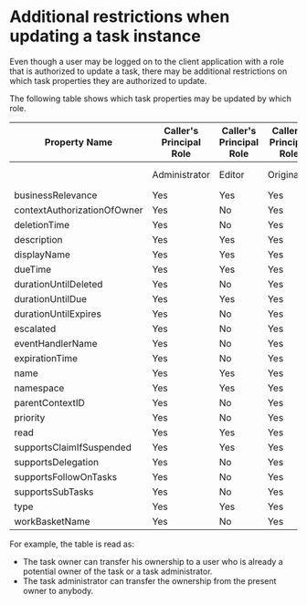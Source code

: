 # Additional restrictions when updating a task instance

Even though a user may be logged on to the client application
with a role that is authorized to update a task, there may be additional
restrictions on which task properties they are authorized to update.

The following table shows which task properties may be updated
by which role.

| Property Name               | Caller's Principal Role   | Caller's Principal Role   | Caller's Principal Role   | Caller's Principal Role   | Caller's Principal Role   | Caller's Principal Role   | Caller's Principal Role   | Caller's Principal Role   | Caller's Principal Role   |
|-----------------------------|---------------------------|---------------------------|---------------------------|---------------------------|---------------------------|---------------------------|---------------------------|---------------------------|---------------------------|
|                             | Administrator             | Editor                    | Originator                | Owner                     | Potential Owner           | Potential Starter         | Reader                    | Starter                   | TaskSystemAdministrator   |
| businessRelevance           | Yes                       | Yes                       | Yes                       | Yes                       | No                        | No                        | No                        | Yes                       | Yes                       |
| contextAuthorizationOfOwner | Yes                       | No                        | Yes                       | No                        | No                        | No                        | No                        | No                        | Yes                       |
| deletionTime                | Yes                       | No                        | Yes                       | No                        | No                        | No                        | No                        | No                        | Yes                       |
| description                 | Yes                       | Yes                       | Yes                       | Yes                       | No                        | No                        | No                        | Yes                       | Yes                       |
| displayName                 | Yes                       | Yes                       | Yes                       | Yes                       | No                        | No                        | No                        | Yes                       | Yes                       |
| dueTime                     | Yes                       | Yes                       | Yes                       | Yes                       | No                        | No                        | No                        | Yes                       | Yes                       |
| durationUntilDeleted        | Yes                       | No                        | Yes                       | No                        | No                        | No                        | No                        | No                        | Yes                       |
| durationUntilDue            | Yes                       | Yes                       | Yes                       | Yes                       | No                        | No                        | No                        | Yes                       | Yes                       |
| durationUntilExpires        | Yes                       | No                        | Yes                       | No                        | No                        | No                        | No                        | No                        | Yes                       |
| escalated                   | Yes                       | No                        | Yes                       | No                        | No                        | No                        | No                        | Yes                       | Yes                       |
| eventHandlerName            | Yes                       | No                        | Yes                       | No                        | No                        | No                        | No                        | No                        | Yes                       |
| expirationTime              | Yes                       | No                        | Yes                       | No                        | No                        | No                        | No                        | No                        | Yes                       |
| name                        | Yes                       | Yes                       | Yes                       | Yes                       | No                        | No                        | No                        | Yes                       | Yes                       |
| namespace                   | Yes                       | Yes                       | Yes                       | Yes                       | No                        | No                        | No                        | Yes                       | Yes                       |
| parentContextID             | Yes                       | No                        | Yes                       | No                        | No                        | No                        | No                        | No                        | Yes                       |
| priority                    | Yes                       | No                        | Yes                       | No                        | No                        | No                        | No                        | Yes                       | Yes                       |
| read                        | Yes                       | Yes                       | Yes                       | Yes                       | No                        | No                        | No                        | Yes                       | Yes                       |
| supportsClaimIfSuspended    | Yes                       | Yes                       | Yes                       | Yes                       | No                        | No                        | No                        | No                        | Yes                       |
| supportsDelegation          | Yes                       | No                        | Yes                       | No                        | No                        | No                        | No                        | No                        | Yes                       |
| supportsFollowOnTasks       | Yes                       | No                        | Yes                       | No                        | No                        | No                        | No                        | No                        | Yes                       |
| supportsSubTasks            | Yes                       | No                        | Yes                       | No                        | No                        | No                        | No                        | No                        | Yes                       |
| type                        | Yes                       | Yes                       | Yes                       | Yes                       | No                        | No                        | No                        | Yes                       | Yes                       |
| workBasketName              | Yes                       | No                        | Yes                       | No                        | No                        | No                        | No                        | No                        | Yes                       |

For example, the table is read as:

- The task owner can transfer his ownership to a user who is already
a potential owner of the task or a task administrator.
- The task administrator can transfer the ownership from the present
owner to anybody.